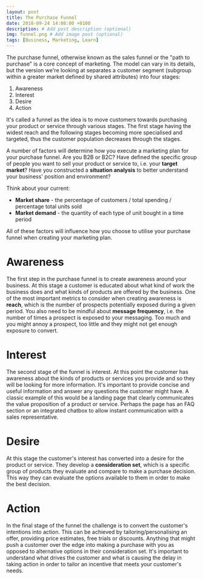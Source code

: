 ```yaml
---
layout: post
title: The Purchase Funnel
date: 2018-09-24 14:08:00 +0100
description: # Add post description (optional)
img: funnel.png # Add image post (optional)
tags: [Business, Marketing, Learn]
---
```

The purchase funnel, otherwise known as the sales funnel or the "path to purchase" is a core concept of marketing. The model can vary in its details, but the version we're looking at separates a customer segment (subgroup within a greater market defined by shared attributes) into four stages:
1. Awareness
2. Interest
3. Desire
4. Action

It's called a funnel as the idea is to move customers towards purchasing your product or service through various stages. The first stage having the widest reach and the following stages becoming more specialised and targeted, thus the customer population decreases through the stages.

A number of factors will determine how you execute a marketing plan for your purchase funnel. Are you B2B or B2C? Have defined the specific group of people you want to sell your product or service to, i.e. your **target market**? Have you constructed a **situation analysis** to better understand your business' position and environment?

Think about your current:
* **Market share** - the percentage of customers / total spending / percentage total units sold
* **Market demand** - the quantity of each type of unit bought in a time period

All of these factors will influence how you choose to utilise your purchase funnel when creating your marketing plan.

# Awareness
The first step in the purchase funnel is to create awareness around your business. At this stage a customer is educated about what kind of work the business does and what kinds of products are offered by the business. One of the most important metrics to consider when creating awareness is **reach**, which is the number of prospects potentially exposed during a given period. You also need to be mindful about **message frequency**, i.e. the number of times a prospect is exposed to your messaging. Too much and you might annoy a prospect, too little and they might not get enough exposure to convert.

# Interest
The second stage of the funnel is interest. At this point the customer has awareness about the kinds of products or services you provide and so they will be looking for more information. It's important to provide concise and useful information and answer any questions the customer might have. A classic example of this would be a landing page that clearly communicates the value proposition of a product or service. Perhaps the page has an FAQ section or an integrated chatbox to allow instant communication with a sales representative.

# Desire
At this stage the customer's interest has converted into a desire for the product or service. They develop a **consideration set**, which is a specific group of products they evaluate and compare to make a purchase decision. This way they can evaluate the options available to them in order to make the best decision.

# Action
In the final stage of the funnel the challenge is to convert the customer's intentions into action. This can be achieved by tailoring/personalising an offer, providing price estimates, free trials or discounts. Anything that might push a customer over the edge into making a purchase with you as opposed to alternative options in their consideration set. It's important to understand what drives the customer and what is causing the delay in taking action in order to tailor an incentive that meets your customer's needs.
